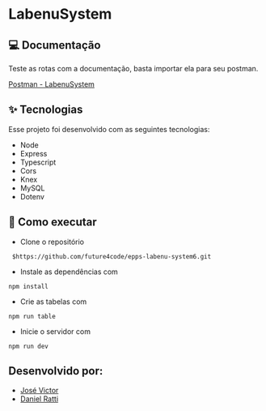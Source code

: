 # LabenuSystem

## 💻 Documentação
Teste as rotas com a documentação, basta importar ela para seu postman.

[Postman - LabenuSystem]()

## ✨ Tecnologias
Esse projeto foi desenvolvido com as seguintes tecnologias:

* Node
* Express
* Typescript
* Cors
* Knex
* MySQL
* Dotenv

## 🚀 Como executar
* Clone o repositório
```
 $https://github.com/future4code/epps-labenu-system6.git
 ```
* Instale as dependências com
```
npm install
 ```
* Crie as tabelas com
 ```
npm run table
 ```
* Inicie o servidor com
 ```
npm run dev
 ```
 
 ## Desenvolvido por:
 - [José Victor](https://www.linkedin.com/in/jose-victor-tf/)
 - [Daniel Ratti](https://www.linkedin.com/in/daniel-ratti-b81721208/)
